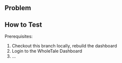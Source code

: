 ## Problem

<!-- outline the problem or scenario that this PR aims to fix or simplify -->
<!-- link to any related issues that should be closed as a result of this PR -->
<!-- NOTE: You can include "Fixes #00" for the related issues to automatically close them when the PR is merged->

## Approach
<!-- describe how the changes introduced by this PR will solve or address the above problem -->

## How to Test

<!-- include step-by-step test case for exercising the functionality affected by the changes in this PR -->

Prerequisites: <!-- e.g. Tale created/launched, at least one file/folder, etc -->

1. Checkout this branch locally, rebuild the dashboard
2. Login to the WholeTale Dashboard
3. ...
